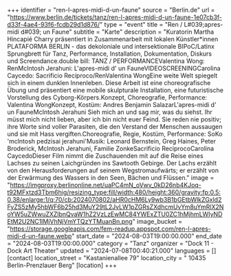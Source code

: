 +++
identifier = "ren-l-apres-midi-d-un-faune"
source = "Berlin.de"
url = "https://www.berlin.de/tickets/tanz/ren-l-apres-midi-d-un-faune-1e07cb3f-d33f-4ae4-93f6-fcdb29d1d876/"
type = "event"
title = "Ren / L#039;apres-midi d#039; un Faune"
subtitle = "Karte"
description = "Kuratorin Martha Hincapié Charry präsentiert in Zusammenarbeit mit lokalen Künstler*innen PLATAFORMA BERLIN - das dekoloniale und intersektionale BIPoC/Latinx Sprungbrett für Tanz, Performance, Installation, Dokumentation, Diskurs und Screendance.double bill: TANZ / PERFORMANCEValentina Wong: RenMcIntosh Jerahuni: L'apres-midi d' un FauneVIDEOSCREENINGCarolina Caycedo: Sacrificio Recíproco/RenValentina WongEine weite Welt spiegelt sich in einem dunklen Innenleben. Diese Arbeit ist eine choreografische Übung und präsentiert eine mobile skulpturale Installation, eine futuristische Vorstellung des Cyborg-Körpers.Konzept, Choreografie, Performance: Valentina WongKonzept, Kostüm: Andres Benjamin SalazarL'apres-midi d' un FauneMcIntosh Jerahuni Sieh mich an und sag mir, was du siehst. Ihr müsst mich nicht lieben, aber ich bin nicht euer Feind. Sie reden nie positiv; ihre Worte sind voller Parasiten, die den Verstand der Menschen aussaugen und sie mit Hass vergiften.Choreografie, Regie, Kostüm, Performance: SoKo 'mclntosh pedzisai jerahuni'Musik: Leonard Bernstein, Greg Haines, Peter Broderick, McIntosh Jerahuni, Familie ZonkeSacrificio RecíprocoCarolina CaycedoDieser Film nimmt die Zuschauenden mit auf die Reise eines Lachses zu seinen Laichgründen ins Sawtooth Gebirge. Der Lachs erzählt von den Herausforderungen auf seinem Wegstromaufwärts; er erzählt von der Erwärmung des Wassers in den Seen, Bächen und Flüssen."
image = "https://imgproxy.berlinonline.net/uaPC4mN_oVwv_0kD26nb4KJoq-t92MFxtzd3Tbm6hig/resizing_type:fill/width:480/height:360/gravity:fp:0.5:0.38/enlarge:1/q:70/cb:2024070802/aHR0cHM6Ly9wb3B1bGEtbWlkZGxld2FyZS5zMy5hbWF6b25hd3MuY29tL2JvLW1pZGRsZXdhcmUvYm8uYmRlX2NoYW5uZWwuZXZlbnQvaW1hZ2VzLzEwMC84YWExZTU0ZC1hMjhmLWIyNDEtM2U2NC1lMjVhNjVmYTQzYTMuanBn.png"
image_bucket = "https://storage.googleapis.com/fem-readup.appspot.com/ren-l-apres-midi-d-un-faune.webp"
start_date = "2024-08-03T19:00:00.000"
end_date = "2024-08-03T19:00:00.000"
category = "Tanz"
organizer = "Dock 11 - Dock Art Theater"
updated = "2024-07-08T00:40:21.000"
languages = []
[contact]
location_street = "Kastanienallee 79"
location_city = " 10435 Berlin-Prenzlauer Berg"
[location]
+++